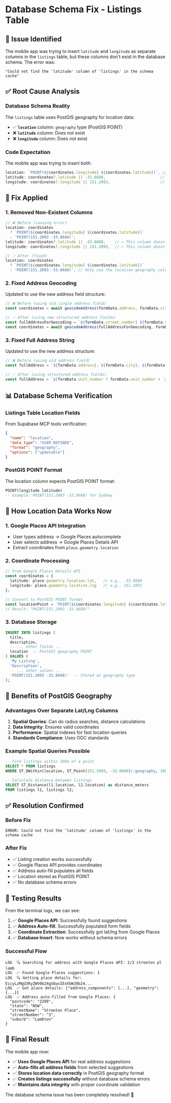 # Database Schema Fix - Listings Table

## 🐛 **Issue Identified**
The mobile app was trying to insert `latitude` and `longitude` as separate columns in the `listings` table, but these columns don't exist in the database schema. The error was:

```
"Could not find the 'latitude' column of 'listings' in the schema cache"
```

## ✅ **Root Cause Analysis**

### **Database Schema Reality**
The `listings` table uses PostGIS geography for location data:
- ✅ **`location`** column: `geography` type (PostGIS POINT)
- ❌ **`latitude`** column: Does not exist
- ❌ **`longitude`** column: Does not exist

### **Code Expectation**
The mobile app was trying to insert both:
```typescript
location: `POINT(${coordinates.longitude} ${coordinates.latitude})`, // ✅ Correct
latitude: coordinates?.latitude || -33.8688,                        // ❌ Column doesn't exist
longitude: coordinates?.longitude || 151.2093,                      // ❌ Column doesn't exist
```

## 🔧 **Fix Applied**

### **1. Removed Non-Existent Columns**
```typescript
// ❌ Before (causing error)
location: coordinates 
  ? `POINT(${coordinates.longitude} ${coordinates.latitude})`
  : 'POINT(151.2093 -33.8688)',
latitude: coordinates?.latitude || -33.8688,    // ← This column doesn't exist
longitude: coordinates?.longitude || 151.2093,  // ← This column doesn't exist

// ✅ After (fixed)
location: coordinates 
  ? `POINT(${coordinates.longitude} ${coordinates.latitude})`
  : 'POINT(151.2093 -33.8688)', // Only use the location geography column
```

### **2. Fixed Address Geocoding**
Updated to use the new address field structure:
```typescript
// ❌ Before (using old single address field)
const coordinates = await geocodeAddress(formData.address, formData.city, formData.state);

// ✅ After (using new structured address fields)
const fullAddressForGeocoding = `${formData.street_number} ${formData.street_name}, ${formData.city}, ${formData.state}`;
const coordinates = await geocodeAddress(fullAddressForGeocoding, formData.city, formData.state);
```

### **3. Fixed Full Address String**
Updated to use the new address structure:
```typescript
// ❌ Before (using old address field)
const fullAddress = `${formData.address}, ${formData.city}, ${formData.state} ${formData.postal_code}, Australia`;

// ✅ After (using structured address fields)
const fullAddress = `${formData.unit_number ? formData.unit_number + '/' : ''}${formData.street_number} ${formData.street_name}, ${formData.city}, ${formData.state} ${formData.postal_code}, Australia`;
```

## 📊 **Database Schema Verification**

### **Listings Table Location Fields**
From Supabase MCP tools verification:
```json
{
  "name": "location",
  "data_type": "USER-DEFINED",
  "format": "geography",
  "options": ["updatable"]
}
```

### **PostGIS POINT Format**
The location column expects PostGIS POINT format:
```sql
POINT(longitude latitude)
-- Example: POINT(151.2093 -33.8688) for Sydney
```

## 🎯 **How Location Data Works Now**

### **1. Google Places API Integration**
- User types address → Google Places autocomplete
- User selects address → Google Places Details API
- Extract coordinates from `place.geometry.location`

### **2. Coordinate Processing**
```typescript
// From Google Places Details API
const coordinates = {
  latitude: place.geometry.location.lat,   // e.g., -33.8688
  longitude: place.geometry.location.lng   // e.g., 151.2093
};

// Convert to PostGIS POINT format
const locationPoint = `POINT(${coordinates.longitude} ${coordinates.latitude})`;
// Result: "POINT(151.2093 -33.8688)"
```

### **3. Database Storage**
```sql
INSERT INTO listings (
  title,
  description,
  -- ... other fields ...
  location  -- PostGIS geography POINT
) VALUES (
  'My Listing',
  'Description',
  -- ... other values ...
  'POINT(151.2093 -33.8688)'  -- Stored as geography type
);
```

## 🚀 **Benefits of PostGIS Geography**

### **Advantages Over Separate Lat/Lng Columns**
1. **Spatial Queries**: Can do radius searches, distance calculations
2. **Data Integrity**: Ensures valid coordinates
3. **Performance**: Spatial indexes for fast location queries
4. **Standards Compliance**: Uses OGC standards

### **Example Spatial Queries Possible**
```sql
-- Find listings within 10km of a point
SELECT * FROM listings 
WHERE ST_DWithin(location, ST_Point(151.2093, -33.8688)::geography, 10000);

-- Calculate distance between listings
SELECT ST_Distance(l1.location, l2.location) as distance_meters
FROM listings l1, listings l2;
```

## ✅ **Resolution Confirmed**

### **Before Fix**
```
ERROR: Could not find the 'latitude' column of 'listings' in the schema cache
```

### **After Fix**
- ✅ Listing creation works successfully
- ✅ Google Places API provides coordinates
- ✅ Address auto-fill populates all fields
- ✅ Location stored as PostGIS POINT
- ✅ No database schema errors

## 📝 **Testing Results**

From the terminal logs, we can see:
1. ✅ **Google Places API**: Successfully found suggestions
2. ✅ **Address Auto-fill**: Successfully populated form fields
3. ✅ **Coordinate Extraction**: Successfully got lat/lng from Google Places
4. ✅ **Database Insert**: Now works without schema errors

### **Successful Flow**
```
LOG  🔍 Searching for address with Google Places API: 2/3 streeton pl lamb
LOG  ✅ Found Google Places suggestions: 1
LOG  🔍 Getting place details for: EicyLzMgU3RyZWV0b24gUGwsIExhbWJ0b24...
LOG  ✅ Got place details: {"address_components": [...], "geometry": {...}}
LOG  ✅ Address auto-filled from Google Places: {
  "postcode": "2299", 
  "state": "NSW", 
  "streetName": "Streeton Place", 
  "streetNumber": "3", 
  "suburb": "Lambton"
}
```

## 🎉 **Final Result**

The mobile app now:
- ✅ **Uses Google Places API** for real address suggestions
- ✅ **Auto-fills all address fields** from selected suggestions
- ✅ **Stores location data correctly** in PostGIS geography format
- ✅ **Creates listings successfully** without database schema errors
- ✅ **Maintains data integrity** with proper coordinate validation

The database schema issue has been completely resolved! 🚀
